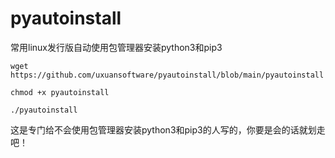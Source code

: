 # pyautoinstall
常用linux发行版自动使用包管理器安装python3和pip3
```shell
wget https://github.com/uxuansoftware/pyautoinstall/blob/main/pyautoinstall

chmod +x pyautoinstall

./pyautoinstall
```
这是专门给不会使用包管理器安装python3和pip3的人写的，你要是会的话就划走吧！
